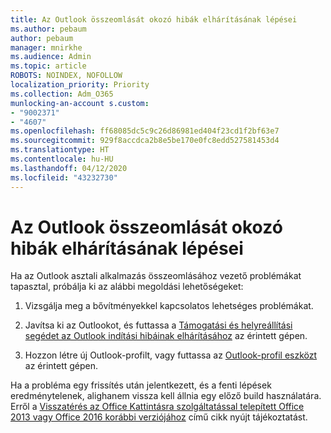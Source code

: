 ```yaml
---
title: Az Outlook összeomlását okozó hibák elhárításának lépései
ms.author: pebaum
author: pebaum
manager: mnirkhe
ms.audience: Admin
ms.topic: article
ROBOTS: NOINDEX, NOFOLLOW
localization_priority: Priority
ms.collection: Adm_O365
munlocking-an-account s.custom:
- "9002371"
- "4607"
ms.openlocfilehash: ff68085dc5c9c26d86981ed404f23cd1f2bf63e7
ms.sourcegitcommit: 929f8accdca2b8e5be170e0fc8edd527581453d4
ms.translationtype: HT
ms.contentlocale: hu-HU
ms.lasthandoff: 04/12/2020
ms.locfileid: "43232730"
---
```

# <a name="outlook-crash-troubleshooting-steps"></a>Az Outlook összeomlását okozó hibák elhárításának lépései

Ha az Outlook asztali alkalmazás összeomlásához vezető problémákat tapasztal, próbálja ki az alábbi megoldási lehetőségeket:

1. Vizsgálja meg a bővítményekkel kapcsolatos lehetséges problémákat.

2. Javítsa ki az Outlookot, és futtassa a [Támogatási és helyreállítási segédet az Outlook indítási hibáinak elhárításához](https://aka.ms/SaRA-OutlookWontStart) az érintett gépen.

3. Hozzon létre új Outlook-profilt, vagy futtassa az [Outlook-profil eszközt](https://aka.ms/SaRA-OutlookSetupProfile) az érintett gépen.

Ha a probléma egy frissítés után jelentkezett, és a fenti lépések eredménytelenek, alighanem vissza kell állnia egy előző build használatára. Erről a [Visszatérés az Office Kattintásra szolgáltatással telepített Office 2013 vagy Office 2016 korábbi verziójához](https://support.microsoft.com/help/2770432) című cikk nyújt tájékoztatást.
